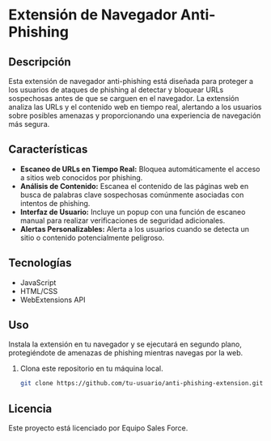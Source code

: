 # Extensión de Navegador Anti-Phishing

## Descripción

Esta extensión de navegador anti-phishing está diseñada para proteger a los usuarios de ataques de phishing al detectar y bloquear URLs sospechosas antes de que se carguen en el navegador. La extensión analiza las URLs y el contenido web en tiempo real, alertando a los usuarios sobre posibles amenazas y proporcionando una experiencia de navegación más segura.

## Características

- **Escaneo de URLs en Tiempo Real:** Bloquea automáticamente el acceso a sitios web conocidos por phishing.
- **Análisis de Contenido:** Escanea el contenido de las páginas web en busca de palabras clave sospechosas comúnmente asociadas con intentos de phishing.
- **Interfaz de Usuario:** Incluye un popup con una función de escaneo manual para realizar verificaciones de seguridad adicionales.
- **Alertas Personalizables:** Alerta a los usuarios cuando se detecta un sitio o contenido potencialmente peligroso.

## Tecnologías

- JavaScript
- HTML/CSS
- WebExtensions API

## Uso

Instala la extensión en tu navegador y se ejecutará en segundo plano, protegiéndote de amenazas de phishing mientras navegas por la web.
1. Clona este repositorio en tu máquina local.
   ```bash
   git clone https://github.com/tu-usuario/anti-phishing-extension.git

## Licencia
Este proyecto está licenciado por Equipo Sales Force.
